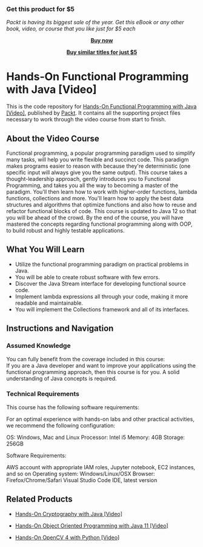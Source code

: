 
### Get this product for $5

<i>Packt is having its biggest sale of the year. Get this eBook or any other book, video, or course that you like just for $5 each</i>


<b><p align='center'>[Buy now](https://packt.link/9781789804362)</p></b>


<b><p align='center'>[Buy similar titles for just $5](https://subscription.packtpub.com/search)</p></b>


# Hands-On Functional Programming with Java [Video]
This is the code repository for [Hands-On Functional Programming with Java [Video]](https://www.packtpub.com/application-development/hands-functional-programming-java-video?utm_source=github&utm_medium=repository&utm_campaign=9781789804362), published by [Packt](https://www.packtpub.com/?utm_source=github). It contains all the supporting project files necessary to work through the video course from start to finish.
## About the Video Course
Functional programming, a popular programming paradigm used to simplify many tasks, will help you write flexible and succinct code. This paradigm makes programs easier to reason with because they're deterministic (one specific input will always give you the same output).
This course takes a thought-leadership approach, gently introduces you to Functional Programming, and takes you all the way to becoming a master of the paradigm. You'll then learn how to work with higher-order functions, lambda functions, collections and more. You'll learn how to apply the best data structures and algorithms that optimize functions and also how to reuse and refactor functional blocks of code. This course is updated to Java 12 so that you will be ahead of the crowd. 
By the end of the course, you will have mastered the concepts regarding functional programming along with OOP, to build robust and highly testable applications.

<H2>What You Will Learn</H2>
<DIV class=book-info-will-learn-text>
<UL>
<LI>Utilize the functional programming paradigm on practical problems in Java. 
<LI>You will be able to create robust software with few errors. 
<LI>Discover the Java Stream interface for developing functional source code. 
<LI>Implement lambda expressions all through your code, making it more readable and maintainable. 
<LI>You will implement the Collections framework and all of its interfaces. 
</LI></UL></DIV>

## Instructions and Navigation
### Assumed Knowledge
You can fully benefit from the coverage included in this course:<br/>
If you are a Java developer and want to improve your applications using the functional programming approach, then this course is for you. A solid understanding of Java concepts is required.
### Technical Requirements
This course has the following software requirements:<br/>

For an optimal experience with hands-on labs and other practical activities, we recommend the following configuration:

OS:  Windows, Mac and Linux
Processor: Intel i5
Memory: 4GB
Storage: 256GB

Software Requirements:

AWS account with appropriate IAM roles, Jupyter notebook, EC2 instances, and so on
Operating system: Windows/Linux/OSX
Browser: Firefox/Chrome/Safari
Visual Studio Code IDE, latest version

## Related Products
* [Hands-On Cryptography with Java [Video]](https://www.packtpub.com/application-development/hands-cryptography-java-video?utm_source=github&utm_medium=repository&utm_campaign=9781838554972)

* [Hands-On Object Oriented Programming with Java 11 [Video]](https://www.packtpub.com/application-development/hands-object-oriented-programming-java-11-video?utm_source=github&utm_medium=repository&utm_campaign=9781788997393)

* [Hands-On OpenCV 4 with Python [Video]](https://www.packtpub.com/big-data-and-business-intelligence/hands-opencv-4-python-video?utm_source=github&utm_medium=repository&utm_campaign=9781789618464)

